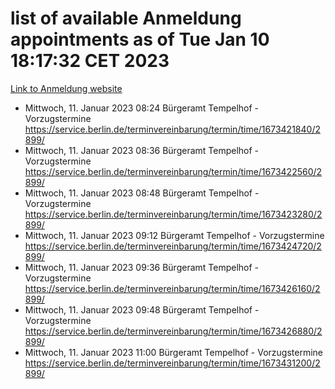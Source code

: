 # list of available Anmeldung appointments as of Tue Jan 10 18:17:32 CET 2023
[Link to Anmeldung website](https://service.berlin.de/terminvereinbarung/termin/tag.php?termin=0&anliegen[]=120686&dienstleisterlist=122210,122217,327316,122219,327312,122227,327314,122231,327346,122243,327348,122252,329742,122260,329745,122262,329748,122254,329751,122271,327278,122273,327274,122277,327276,330436,122280,327294,122282,327290,122284,327292,327539,122291,327270,122285,327266,122286,327264,122296,327268,150230,329760,122301,327282,122297,327286,122294,327284,122312,329763,122314,329775,122304,327330,122311,327334,122309,327332,122281,327352,122279,329772,122276,327324,122274,327326,122267,329766,122246,327318,122251,327320,122257,327322,122208,327298,122226,327300,121362,121364&herkunft=http%3A%2F%2Fservice.berlin.de%2Fdienstleistung%2F120686%2F)
- Mittwoch, 11. Januar 2023 08:24 Bürgeramt Tempelhof - Vorzugstermine https://service.berlin.de/terminvereinbarung/termin/time/1673421840/2899/
- Mittwoch, 11. Januar 2023 08:36 Bürgeramt Tempelhof - Vorzugstermine https://service.berlin.de/terminvereinbarung/termin/time/1673422560/2899/
- Mittwoch, 11. Januar 2023 08:48 Bürgeramt Tempelhof - Vorzugstermine https://service.berlin.de/terminvereinbarung/termin/time/1673423280/2899/
- Mittwoch, 11. Januar 2023 09:12 Bürgeramt Tempelhof - Vorzugstermine https://service.berlin.de/terminvereinbarung/termin/time/1673424720/2899/
- Mittwoch, 11. Januar 2023 09:36 Bürgeramt Tempelhof - Vorzugstermine https://service.berlin.de/terminvereinbarung/termin/time/1673426160/2899/
- Mittwoch, 11. Januar 2023 09:48 Bürgeramt Tempelhof - Vorzugstermine https://service.berlin.de/terminvereinbarung/termin/time/1673426880/2899/
- Mittwoch, 11. Januar 2023 11:00 Bürgeramt Tempelhof - Vorzugstermine https://service.berlin.de/terminvereinbarung/termin/time/1673431200/2899/
